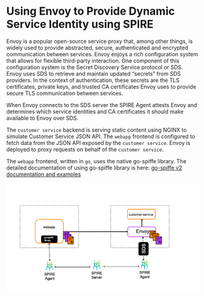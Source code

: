 # Using Envoy to Provide Dynamic Service Identity using SPIRE

Envoy is a popular open-source service proxy that, among other things, is widely used to provide abstracted, secure, authenticated and encrypted communication between services. Envoy enjoys a rich configuration system that allows for flexible third-party interaction.
One component of this configuration system is the Secret Discovery Service protocol or SDS. Envoy uses SDS to retrieve and maintain updated “secrets” from SDS providers. In the context of authentication, these secrets are the TLS certificates, private keys, and trusted CA certificates Envoy uses to provide secure TLS communication between services.

When Envoy connects to the SDS server the SPIRE Agent attests Envoy and determines which service identities and CA certificates it should make available to Envoy over SDS.

The `customer service` backend is serving static content using NGINX to simulate Customer Service JSON API. The
`webapp` frontend is configured to fetch data from the JSON API exposed by the `customer service`. Envoy is deployed to proxy requests on behalf of the `customer service`.

The `webapp` frontend, written in `go`, uses the native go-spiffe library. The detailed documentation of using go-spiffe library is here: [go-spiffe v2 documentation and examples](https://pkg.go.dev/github.com/spiffe/go-spiffe/v2)

![Scenario diagram](assets/scenario-diagram.png)
